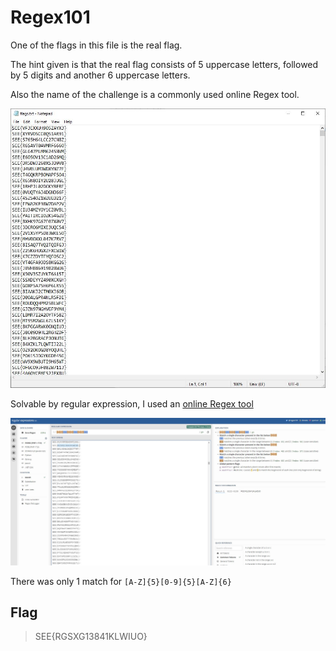 # Regex101

One of the flags in this file is the real flag.

The hint given is that the real flag consists of 5 uppercase letters, followed by 5 digits and another 6 uppercase letters.

Also the name of the challenge is a commonly used online Regex tool.

![Given](https://github.com/TheSwagLord69/Writeups/blob/main/SEETF/MISC/Regex101/Images/flags.JPG)

Solvable by regular expression, I used an [online Regex tool](https://regex101.com/)

![Regex 101](https://github.com/TheSwagLord69/Writeups/blob/main/SEETF/MISC/Regex101/Images/regex101.JPG)

There was only 1 match for `[A-Z]{5}[0-9]{5}[A-Z]{6}`

## Flag

> SEE{RGSXG13841KLWIUO}
